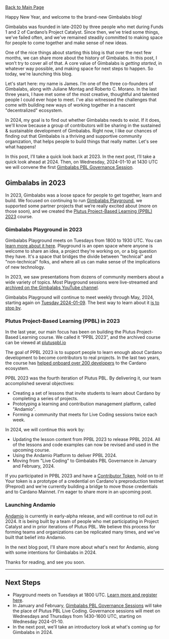 [Back to Main Page](Main.md)

Happy New Year, and welcome to the brand-new Gimbalabs blog!

Gimbalabs was founded in late-2020 by three people who met during Funds 1 and 2 of Cardano’s Project Catalyst. Since then, we’ve tried some things, we've failed often, and we've remained steadily committed to making space for people to come together and make sense of new ideas.

One of the nice things about starting this blog is that over the next few months, we can share more about the history of Gimbalabs. In this post, I won’t try to cover all of that. A core value of Gimbalabs is _getting started_, in whatever way possible, and making space for next steps to happen. So today, we're launching this blog.

Let's start here: my name is James. I’m one of the three co-founders of Gimbalabs, along with Juliane Montag and Roberto C. Morano. In the last three years, I have met some of the most creative, thoughtful and talented people I could ever hope to meet. I've also witnessed the challenges that come with building new ways of working together in a nascent "decentralized" ecosystem.

In 2024, my goal is to find out whether Gimbalabs needs to exist. If it does, we'll know because a group of contributors will be sharing in the sustained & sustainable development of Gimbalabs. Right now, I like our chances of finding out that Gimbalabs is a thriving and supportive community organization, that helps people to build things that really matter. Let's see what happens!

In this post, I’ll take a quick look back at 2023. In the next post, I’ll take a quick look ahead at 2024. Then, on Wednesday, 2024-01-10 at 1430 UTC we will convene the first [Gimbalabs PBL Governance Session](https://plutuspbl.io/governance).

## Gimbalabs in 2023

In 2023, Gimbalabs was a loose space for people to get together, learn and build. We focused on continuing to run [Gimbalabs Playground](https://www.gimbalabs.com/playground), we supported some partner projects that we’re really excited about (more on those soon), and we created the [Plutus Project-Based Learning (PPBL) 2023](https://plutuspbl.io/) course.

### Gimbalabs Playground in 2023

Gimbalabs Playground meets on Tuesdays from 1800 to 1930 UTC. You can [learn more about it here](https://www.gimbalabs.com/playground). Playground is an open space where anyone is welcome to share an idea, a project they're working on, or a big question they have. It's a space that bridges the divide between "technical" and "non-technical" folks, and where all us can make sense of the implications of new technology.

In 2023, we saw presentations from dozens of community members about a wide variety of topics. Most Playground sessions were live-streamed and [archived on the Gimbalabs YouTube channel](https://www.youtube.com/@gimbalabs/streams).

Gimbalabs Playground will continue to meet weekly through May, 2024, starting again on [Tuesday 2024-01-09](https://www.gimbalabs.com/calendar). The best way to learn about it [is to stop by](https://us06web.zoom.us/meeting/register/tZYoduuqpjsqGtdzMHXoRVVnJqcQGOtpQRQv#/registration).

### Plutus Project-Based Learning (PPBL) in 2023

In the last year, our main focus has been on building the Plutus Project-Based Learning course. We called it “PPBL 2023”, and the archived course can be viewed at [plutuspbl.io](https://plutuspbl.io/)

The goal of PPBL 2023 is to support people to learn enough about Cardano development to become contributors to real projects. In the last two years, the course has [helped onboard over 200 developers](https://plutuspbl.io/contributors) to the Cardano ecosystem.

PPBL 2023 was the fourth iteration of Plutus PBL. By delivering it, our team accomplished several objectives:

-   Creating a set of lessons that invite students to learn about Cardano by completing a series of projects.
-   Prototyping a learning and contribution management platform, called "Andamio".
-   Forming a community that meets for Live Coding sessions twice each week.

In 2024, we will continue this work by:

-   Updating the lesson content from PPBL 2023 to release PPBL 2024. All of the lessons and code examples can now be revised and used in the upcoming course.
-   Using the Andamio Platform to deliver PPBL 2024.
-   Moving from "Live Coding" to Gimbalabs PBL Governance in January and February, 2024.

If you participated in PPBL 2023 and have a [Contributor Token](https://plutuspbl.io/contributors), hold on to it! Your token is a prototype of a credential on Cardano's preproduction testnet (Preprod) and we're currently building a bridge to move those credentials and to Cardano Mainnet. I'm eager to share more in an upcoming post.

### Launching Andamio

[Andamio](https://www.andamio.io/) is currently in early-alpha release, and will continue to roll out in 2024. It is being built by a team of people who met participating in Project Catalyst and in prior iterations of Plutus PBL. We believe this process for forming teams and organizations can be replicated many times, and we've built that belief into Andamio.

In the next blog post, I'll share more about what's next for Andamio, along with some intentions for Gimbalabs in 2024.

Thanks for reading, and see you soon.

___

## Next Steps

-   Playground meets on Tuesdays at 1800 UTC. [Learn more and register here](https://www.gimbalabs.com/playground).
-   In January and February, [Gimbalabs PBL Governance Sessions](https://www.gimbalabs.com/governance) will take the place of Plutus PBL Live Coding. Governance sessions will meet on Wednesdays and Thursdays from 1430-1600 UTC, starting on Wednesday 2024-01-10.
-   In the next post, we'll take an introductory look at what's coming up for Gimbalabs in 2024.
